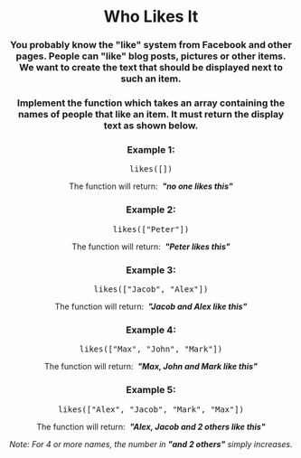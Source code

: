 <div align = "center">

# Who Likes It

</div>

<div align= "center">

<h3>You probably know the "like" system from Facebook and other pages. People can "like" blog posts, pictures or other items. We want to create the text that should be displayed next to such an item.</h3>

<h3>Implement the function which takes an array containing the names of people that like an item. It must return the display text as shown below.</h3>

<h3>Example 1:</h3>

<pre>likes([])</pre>

<p>The function will return: &nbsp;<strong><em>"no one likes this"</em></strong></p>

<h3>Example 2:</h3>

<pre>likes(["Peter"])</pre>

<p>The function will return: &nbsp;<strong><em>"Peter likes this"</em></strong></p>

<h3>Example 3:</h3>

<pre>likes(["Jacob", "Alex"])</pre>

<p>The function will return: &nbsp;<strong><em>"Jacob and Alex like this"</em></strong></p>

<h3>Example 4:</h3>

<pre>likes(["Max", "John", "Mark"])</pre>

<p>The function will return: &nbsp;<strong><em>"Max, John and Mark like this"</em></strong></p>

<h3>Example 5:</h3>

<pre>likes(["Alex", "Jacob", "Mark", "Max"])</pre>

<p>The function will return: &nbsp;<strong><em>"Alex, Jacob and 2 others like this"</em></strong></p>

<em><p>Note: For 4 or more names, the number in <strong>"and 2 others"</strong> simply increases.</p></em>

</div>
